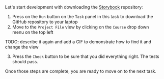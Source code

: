 Let's start development with downloading the [Storybook](https://github.com/storybookjs/storybook) repository:

1) Press on the `Run` button on the `Task` panel in this task to download the GitHub repository to your laptop
2) Move to the `Project File` view by clicking on the
   `Course` drop down menu on the top left

<div class="hint" title="Click me to see where the `Course` drop down menu is located">
  
  TODO: describe it again and add a GIF to demonstrate how to find it and change the view
</div>

3) Press the `Check` button to be sure that you did everything right. The tests should pass.

Once those steps are complete, you are ready to move on to the next task.
